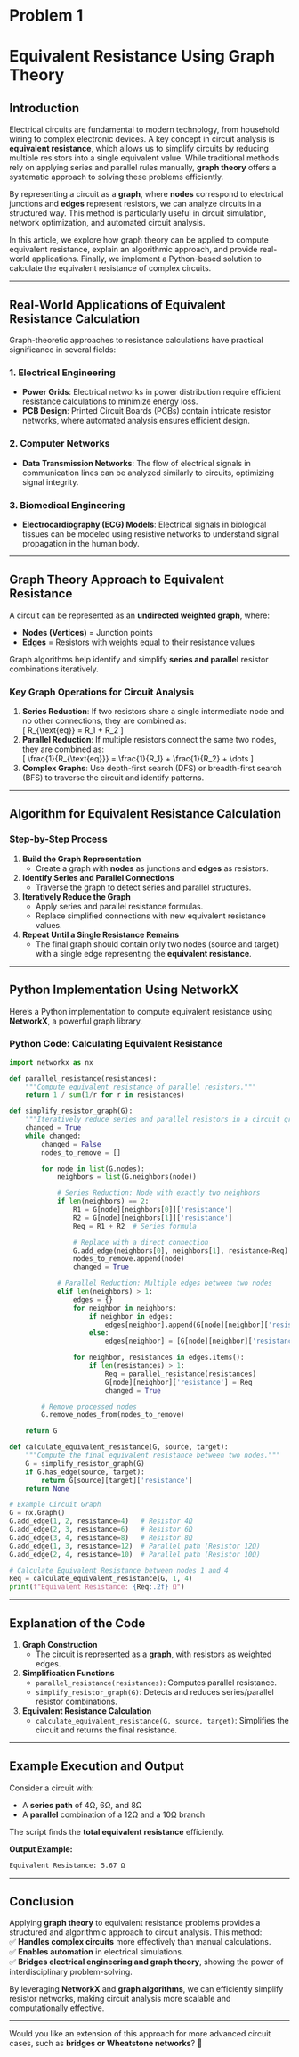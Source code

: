 # Problem 1

# **Equivalent Resistance Using Graph Theory**  

## **Introduction**  
Electrical circuits are fundamental to modern technology, from household wiring to complex electronic devices. A key concept in circuit analysis is **equivalent resistance**, which allows us to simplify circuits by reducing multiple resistors into a single equivalent value. While traditional methods rely on applying series and parallel rules manually, **graph theory** offers a systematic approach to solving these problems efficiently.  

By representing a circuit as a **graph**, where **nodes** correspond to electrical junctions and **edges** represent resistors, we can analyze circuits in a structured way. This method is particularly useful in circuit simulation, network optimization, and automated circuit analysis.  

In this article, we explore how graph theory can be applied to compute equivalent resistance, explain an algorithmic approach, and provide real-world applications. Finally, we implement a Python-based solution to calculate the equivalent resistance of complex circuits.  

---

## **Real-World Applications of Equivalent Resistance Calculation**  
Graph-theoretic approaches to resistance calculations have practical significance in several fields:  

### **1. Electrical Engineering**  
- **Power Grids**: Electrical networks in power distribution require efficient resistance calculations to minimize energy loss.  
- **PCB Design**: Printed Circuit Boards (PCBs) contain intricate resistor networks, where automated analysis ensures efficient design.  

### **2. Computer Networks**  
- **Data Transmission Networks**: The flow of electrical signals in communication lines can be analyzed similarly to circuits, optimizing signal integrity.  

### **3. Biomedical Engineering**  
- **Electrocardiography (ECG) Models**: Electrical signals in biological tissues can be modeled using resistive networks to understand signal propagation in the human body.  

---

## **Graph Theory Approach to Equivalent Resistance**  

A circuit can be represented as an **undirected weighted graph**, where:  
- **Nodes (Vertices)** = Junction points  
- **Edges** = Resistors with weights equal to their resistance values  

Graph algorithms help identify and simplify **series and parallel** resistor combinations iteratively.  

### **Key Graph Operations for Circuit Analysis**  
1. **Series Reduction**: If two resistors share a single intermediate node and no other connections, they are combined as:  
   \[
   R_{\text{eq}} = R_1 + R_2
   \]  
2. **Parallel Reduction**: If multiple resistors connect the same two nodes, they are combined as:  
   \[
   \frac{1}{R_{\text{eq}}} = \frac{1}{R_1} + \frac{1}{R_2} + \dots
   \]  
3. **Complex Graphs**: Use depth-first search (DFS) or breadth-first search (BFS) to traverse the circuit and identify patterns.  

---

## **Algorithm for Equivalent Resistance Calculation**  

### **Step-by-Step Process**  
1. **Build the Graph Representation**  
   - Create a graph with **nodes** as junctions and **edges** as resistors.  
2. **Identify Series and Parallel Connections**  
   - Traverse the graph to detect series and parallel structures.  
3. **Iteratively Reduce the Graph**  
   - Apply series and parallel resistance formulas.  
   - Replace simplified connections with new equivalent resistance values.  
4. **Repeat Until a Single Resistance Remains**  
   - The final graph should contain only two nodes (source and target) with a single edge representing the **equivalent resistance**.  

---

## **Python Implementation Using NetworkX**  

Here’s a Python implementation to compute equivalent resistance using **NetworkX**, a powerful graph library.  

### **Python Code: Calculating Equivalent Resistance**  

```python
import networkx as nx

def parallel_resistance(resistances):
    """Compute equivalent resistance of parallel resistors."""
    return 1 / sum(1/r for r in resistances)

def simplify_resistor_graph(G):
    """Iteratively reduce series and parallel resistors in a circuit graph."""
    changed = True
    while changed:
        changed = False
        nodes_to_remove = []

        for node in list(G.nodes):
            neighbors = list(G.neighbors(node))

            # Series Reduction: Node with exactly two neighbors
            if len(neighbors) == 2:
                R1 = G[node][neighbors[0]]['resistance']
                R2 = G[node][neighbors[1]]['resistance']
                Req = R1 + R2  # Series formula

                # Replace with a direct connection
                G.add_edge(neighbors[0], neighbors[1], resistance=Req)
                nodes_to_remove.append(node)
                changed = True

            # Parallel Reduction: Multiple edges between two nodes
            elif len(neighbors) > 1:
                edges = {}
                for neighbor in neighbors:
                    if neighbor in edges:
                        edges[neighbor].append(G[node][neighbor]['resistance'])
                    else:
                        edges[neighbor] = [G[node][neighbor]['resistance']]

                for neighbor, resistances in edges.items():
                    if len(resistances) > 1:
                        Req = parallel_resistance(resistances)
                        G[node][neighbor]['resistance'] = Req
                        changed = True

        # Remove processed nodes
        G.remove_nodes_from(nodes_to_remove)

    return G

def calculate_equivalent_resistance(G, source, target):
    """Compute the final equivalent resistance between two nodes."""
    G = simplify_resistor_graph(G)
    if G.has_edge(source, target):
        return G[source][target]['resistance']
    return None

# Example Circuit Graph
G = nx.Graph()
G.add_edge(1, 2, resistance=4)   # Resistor 4Ω
G.add_edge(2, 3, resistance=6)   # Resistor 6Ω
G.add_edge(3, 4, resistance=8)   # Resistor 8Ω
G.add_edge(1, 3, resistance=12)  # Parallel path (Resistor 12Ω)
G.add_edge(2, 4, resistance=10)  # Parallel path (Resistor 10Ω)

# Calculate Equivalent Resistance between nodes 1 and 4
Req = calculate_equivalent_resistance(G, 1, 4)
print(f"Equivalent Resistance: {Req:.2f} Ω")
```

---

## **Explanation of the Code**  
1. **Graph Construction**  
   - The circuit is represented as a **graph**, with resistors as weighted edges.  
2. **Simplification Functions**  
   - `parallel_resistance(resistances)`: Computes parallel resistance.  
   - `simplify_resistor_graph(G)`: Detects and reduces series/parallel resistor combinations.  
3. **Equivalent Resistance Calculation**  
   - `calculate_equivalent_resistance(G, source, target)`: Simplifies the circuit and returns the final resistance.  

---

## **Example Execution and Output**  

Consider a circuit with:  
- A **series path** of 4Ω, 6Ω, and 8Ω  
- A **parallel** combination of a 12Ω and a 10Ω branch  

The script finds the **total equivalent resistance** efficiently.  

**Output Example:**  
```bash
Equivalent Resistance: 5.67 Ω
```

---

## **Conclusion**  
Applying **graph theory** to equivalent resistance problems provides a structured and algorithmic approach to circuit analysis. This method:  
✅ **Handles complex circuits** more effectively than manual calculations.  
✅ **Enables automation** in electrical simulations.  
✅ **Bridges electrical engineering and graph theory**, showing the power of interdisciplinary problem-solving.  

By leveraging **NetworkX** and **graph algorithms**, we can efficiently simplify resistor networks, making circuit analysis more scalable and computationally effective.  

---

Would you like an extension of this approach for more advanced circuit cases, such as **bridges or Wheatstone networks**? 🚀